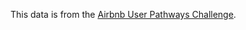 This data is from the [Airbnb User Pathways Challenge](http://databits.io/challenges/airbnb-user-pathways-challenge).
